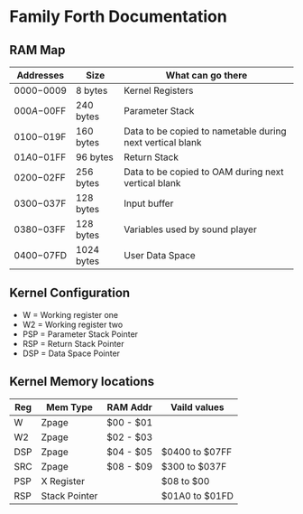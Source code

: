 # Family Forth Documentation

## RAM Map

| Addresses   | Size        | What can go there                                                    |
| ----------- | ----------- | -------------------------------------------------------------------- |
| $0000-$0009 |	8 bytes 	| Kernel Registers                                                     |
| $000A-$00FF |	240 bytes 	| Parameter Stack                                                      |
| $0100-$019F |	160 bytes   | Data to be copied to nametable during next vertical blank            |
| $01A0-$01FF |	96 bytes    | Return Stack                                                         |
| $0200-$02FF |	256 bytes   | Data to be copied to OAM during next vertical blank                  |
| $0300-$037F |	128 bytes 	| Input buffer                                                         |
| $0380-$03FF |	128 bytes   | Variables used by sound player                                       |
| $0400-$07FD |	1024 bytes  | User Data Space                                                      |

## Kernel Configuration
* W   = Working register one
* W2  = Working register two
* PSP = Parameter Stack Pointer
* RSP = Return Stack Pointer
* DSP = Data Space Pointer

## Kernel Memory locations

| Reg  |  Mem Type      | RAM Addr  | Vaild values   |
| ---- |--------------- | --------- | -------------- |
| W    |  Zpage         | $00 - $01 |                |
| W2   |  Zpage         | $02 - $03 |                |
| DSP  |  Zpage         | $04 - $05 | $0400 to $07FF |
| SRC  |  Zpage         | $08 - $09 | $300  to $037F |
| PSP  |  X Register    |           | $08   to $00   |
| RSP  |  Stack Pointer |           | $01A0 to $01FD |


